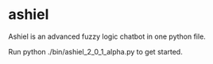 # ashiel
Ashiel is an advanced fuzzy logic chatbot in one python file.

Run python ./bin/ashiel_2_0_1_alpha.py to get started.
